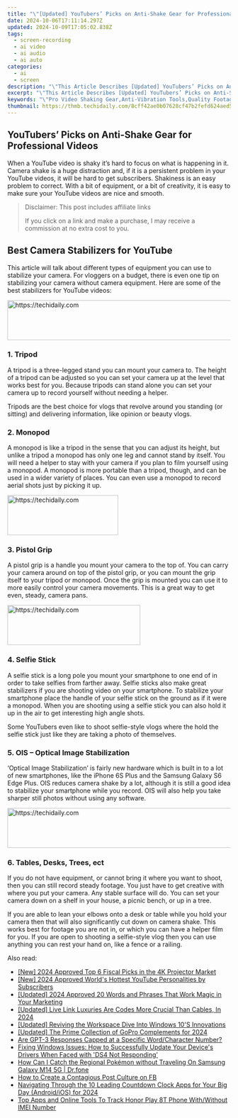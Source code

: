 ```yaml
---
title: "\"[Updated] YouTubers’ Picks on Anti-Shake Gear for Professional Videos\""
date: 2024-10-06T17:11:14.297Z
updated: 2024-10-09T17:05:02.838Z
tags: 
  - screen-recording
  - ai video
  - ai audio
  - ai auto
categories: 
  - ai
  - screen
description: "\"This Article Describes [Updated] YouTubers’ Picks on Anti-Shake Gear for Professional Videos\""
excerpt: "\"This Article Describes [Updated] YouTubers’ Picks on Anti-Shake Gear for Professional Videos\""
keywords: "\"Pro Video Shaking Gear,Anti-Vibration Tools,Quality Footage Tips,YouTube Producers' Choice,Stable Shoot Tech,Vlogger Equipment Guide,Professional Recording Accessories\""
thumbnail: https://thmb.techidaily.com/8cff42ae0b07628cf47b2fefd624aed56ec467c25aa15518d2e331ff9c28e273.jpg
---
```


## YouTubers’ Picks on Anti-Shake Gear for Professional Videos

When a YouTube video is shaky it’s hard to focus on what is happening in it. Camera shake is a huge distraction and, if it is a persistent problem in your YouTube videos, it will be hard to get subscribers. Shakiness is an easy problem to correct. With a bit of equipment, or a bit of creativity, it is easy to make sure your YouTube videos are nice and smooth.

>  Disclaimer: This post includes affiliate links
>
>  If you click on a link and make a purchase, I may receive a commission at no extra cost to you.
>

## Best Camera Stabilizers for YouTube

This article will talk about different types of equipment you can use to stabilize your camera. For vloggers on a budget, there is even one tip on stabilizing your camera without camera equipment. Here are some of the best stabilizers for YouTube videos:

<!-- affiliate ads begin -->
<a href="https://aidotcom.pxf.io/c/5597632/2134500/19576" target="_top" id="2134500">
  <img src="//a.impactradius-go.com/display-ad/19576-2134500" border="0" alt="https://techidaily.com" width="600" height="90"/>
</a>
<img height="0" width="0" src="https://aidotcom.pxf.io/i/5597632/2134500/19576" style="position:absolute;visibility:hidden;" border="0" />
<!-- affiliate ads end -->

### 1\. Tripod

A tripod is a three-legged stand you can mount your camera to. The height of a tripod can be adjusted so you can set your camera up at the level that works best for you. Because tripods can stand alone you can set your camera up to record yourself without needing a helper.

Tripods are the best choice for vlogs that revolve around you standing (or sitting) and delivering information, like opinion or beauty vlogs.

### 2\. Monopod

A monopod is like a tripod in the sense that you can adjust its height, but unlike a tripod a monopod has only one leg and cannot stand by itself. You will need a helper to stay with your camera if you plan to film yourself using a monopod. A monopod is more portable than a tripod, though, and can be used in a wider variety of places. You can even use a monopod to record aerial shots just by picking it up.

<!-- affiliate ads begin -->
<a href="https://bluettius.sjv.io/c/5597632/2139112/17108" target="_top" id="2139112">
  <img src="//a.impactradius-go.com/display-ad/17108-2139112" border="0" alt="https://techidaily.com" width="250" height="90"/>
</a>
<img height="0" width="0" src="https://bluettius.sjv.io/i/5597632/2139112/17108" style="position:absolute;visibility:hidden;" border="0" />
<!-- affiliate ads end -->

### 3\. Pistol Grip

A pistol grip is a handle you mount your camera to the top of. You can carry your camera around on top of the pistol grip, or you can mount the grip itself to your tripod or monopod. Once the grip is mounted you can use it to more easily control your camera movements. This is a great way to get even, steady, camera pans.

<!-- affiliate ads begin -->
<a href="https://laganoo.pxf.io/c/5597632/1528693/16446" target="_top" id="1528693">
  <img src="//a.impactradius-go.com/display-ad/16446-1528693" border="0" alt="https://techidaily.com" width="300" height="90"/>
</a>
<img height="0" width="0" src="https://laganoo.pxf.io/i/5597632/1528693/16446" style="position:absolute;visibility:hidden;" border="0" />
<!-- affiliate ads end -->

### 4\. Selfie Stick

A selfie stick is a long pole you mount your smartphone to one end of in order to take selfies from farther away. Selfie sticks also make great stabilizers if you are shooting video on your smartphone. To stabilize your smartphone place the handle of your selfie stick on the ground as if it were a monopod. When you are shooting using a selfie stick you can also hold it up in the air to get interesting high angle shots.

Some YouTubers even like to shoot selfie-style vlogs where the hold the selfie stick just like they are taking a photo of themselves.

### 5\. OIS – Optical Image Stabilization

‘Optical Image Stabilization’ is fairly new hardware which is built in to a lot of new smartphones, like the iPhone 6S Plus and the Samsung Galaxy S6 Edge Plus. OIS reduces camera shake by a lot, although it is still a good idea to stabilize your smartphone while you record. OIS will also help you take sharper still photos without using any software.

<!-- affiliate ads begin -->
<a href="https://appsumo.8odi.net/c/5597632/2118323/7443" target="_top" id="2118323">
  <img src="//a.impactradius-go.com/display-ad/7443-2118323" border="0" alt="https://techidaily.com" width="728" height="90"/>
</a>
<img height="0" width="0" src="https://appsumo.8odi.net/i/5597632/2118323/7443" style="position:absolute;visibility:hidden;" border="0" />
<!-- affiliate ads end -->

### 6\. Tables, Desks, Trees, ect

If you do not have equipment, or cannot bring it where you want to shoot, then you can still record steady footage. You just have to get creative with where you put your camera. Any stable surface will do. You can set your camera down on a shelf in your house, a picnic bench, or up in a tree.

If you are able to lean your elbows onto a desk or table while you hold your camera then that will also significantly cut down on camera shake. This works best for footage you are not in, or which you can have a helper film for you. If you are open to shooting a selfie-style vlog then you can use anything you can rest your hand on, like a fence or a railing.

<ins class="adsbygoogle"
     style="display:block"
     data-ad-format="autorelaxed"
     data-ad-client="ca-pub-7571918770474297"
     data-ad-slot="1223367746"></ins>

<ins class="adsbygoogle"
     style="display:block"
     data-ad-format="autorelaxed"
     data-ad-client="ca-pub-7571918770474297"
     data-ad-slot="1223367746"></ins>



<ins class="adsbygoogle"
     style="display:block"
     data-ad-client="ca-pub-7571918770474297"
     data-ad-slot="8358498916"
     data-ad-format="auto"
     data-full-width-responsive="true"></ins>


<span class="atpl-alsoreadstyle">Also read:</span>
<div><ul>
<li><a href="https://fox-helps.techidaily.com/new-2024-approved-top-6-fiscal-picks-in-the-4k-projector-market/"><u>[New] 2024 Approved Top 6 Fiscal Picks in the 4K Projector Market</u></a></li>
<li><a href="https://youtube-web.techidaily.com/024-approved-worlds-hottest-youtube-personalities-by-subscribers/"><u>[New] 2024 Approved World's Hottest YouTube Personalities by Subscribers</u></a></li>
<li><a href="https://fox-helps.techidaily.com/updated-2024-approved-20-words-and-phrases-that-work-magic-in-your-marketing/"><u>[Updated] 2024 Approved 20 Words and Phrases That Work Magic in Your Marketing</u></a></li>
<li><a href="https://fox-helps.techidaily.com/updated-live-link-luxuries-are-codes-more-crucial-than-cables-in-2024/"><u>[Updated] Live Link Luxuries Are Codes More Crucial Than Cables, In 2024</u></a></li>
<li><a href="https://extra-approaches.techidaily.com/updated-reviving-the-workspace-dive-into-windows-10s-innovations/"><u>[Updated] Reviving the Workspace Dive Into Windows 10'S Innovations</u></a></li>
<li><a href="https://fox-helps.techidaily.com/updated-the-prime-collection-of-gopro-complements-for-2024/"><u>[Updated] The Prime Collection of GoPro Complements for 2024</u></a></li>
<li><a href="https://tech-haven.techidaily.com/are-gpt-3-responses-capped-at-a-specific-wordcharacter-number/"><u>Are GPT-3 Responses Capped at a Specific Word/Character Number?</u></a></li>
<li><a href="https://iphone-unlock.techidaily.com/fixing-windows-issues-how-to-successfully-update-your-devices-drivers-when-faced-with-ds4-not-responding/"><u>Fixing Windows Issues: How to Successfully Update Your Device's Drivers When Faced with 'DS4 Not Responding'</u></a></li>
<li><a href="https://change-location.techidaily.com/how-can-i-catch-the-regional-pokemon-without-traveling-on-samsung-galaxy-m14-5g-drfone-by-drfone-virtual-android/"><u>How Can I Catch the Regional Pokémon without Traveling On Samsung Galaxy M14 5G | Dr.fone</u></a></li>
<li><a href="https://facebook.techidaily.com/how-to-create-a-contagious-post-culture-on-fb/"><u>How to Create a Contagious Post Culture on FB</u></a></li>
<li><a href="https://fox-helps.techidaily.com/navigating-through-the-10-leading-countdown-clock-apps-for-your-big-day-androidios-for-2024/"><u>Navigating Through the 10 Leading Countdown Clock Apps for Your Big Day (Android/iOS) for 2024</u></a></li>
<li><a href="https://unlock-android.techidaily.com/top-apps-and-online-tools-to-track-honor-play-8t-phone-withwithout-imei-number-by-drfone-android/"><u>Top Apps and Online Tools To Track Honor Play 8T Phone With/Without IMEI Number</u></a></li>
</ul></div>

